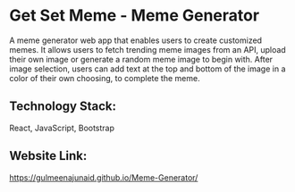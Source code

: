 # Get Set Meme - Meme Generator

A meme generator web app that enables users to create customized memes. It allows users to fetch trending meme images from an API, upload their own image or generate a random meme image to begin with. After image selection, users can add text at the top and bottom of the image in a color of their own choosing, to complete the meme.

## **Technology Stack:**

React, JavaScript, Bootstrap

## **Website Link:**

https://gulmeenajunaid.github.io/Meme-Generator/
